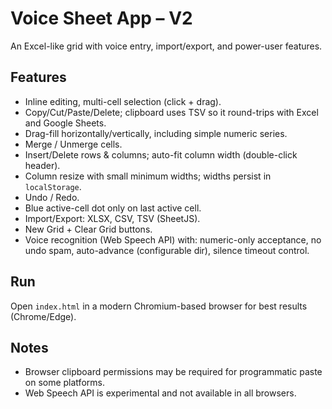 # Voice Sheet App – V2

An Excel-like grid with voice entry, import/export, and power-user features.

## Features
- Inline editing, multi-cell selection (click + drag).
- Copy/Cut/Paste/Delete; clipboard uses TSV so it round-trips with Excel and Google Sheets.
- Drag-fill horizontally/vertically, including simple numeric series.
- Merge / Unmerge cells.
- Insert/Delete rows & columns; auto-fit column width (double-click header).
- Column resize with small minimum widths; widths persist in `localStorage`.
- Undo / Redo.
- Blue active-cell dot only on last active cell.
- Import/Export: XLSX, CSV, TSV (SheetJS).
- New Grid + Clear Grid buttons.
- Voice recognition (Web Speech API) with: numeric-only acceptance, no undo spam, auto-advance (configurable dir), silence timeout control.

## Run
Open `index.html` in a modern Chromium-based browser for best results (Chrome/Edge).

## Notes
- Browser clipboard permissions may be required for programmatic paste on some platforms.
- Web Speech API is experimental and not available in all browsers.
